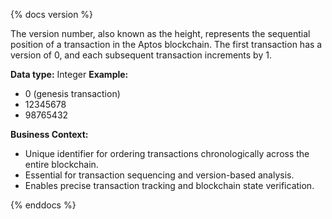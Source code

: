 {% docs version %}

The version number, also known as the height, represents the sequential position of a transaction in the Aptos blockchain. The first transaction has a version of 0, and each subsequent transaction increments by 1.

**Data type:** Integer
**Example:**
- 0 (genesis transaction)
- 12345678
- 98765432

**Business Context:**
- Unique identifier for ordering transactions chronologically across the entire blockchain.
- Essential for transaction sequencing and version-based analysis.
- Enables precise transaction tracking and blockchain state verification.

{% enddocs %}